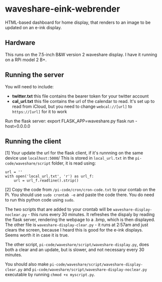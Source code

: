 # waveshare-eink-webrender
HTML-based dashboard for home display, that renders to an image to be updated on an e-ink display. 

## Hardware
This runs on the 7.5-inch B&W version 2 waveshare display. I have it running on a RPi model 2 B+.

## Running the server
You will need to include:
- **twitter.txt** this file contains the bearer token for your twitter account
- **cal_url.txt** this file contains the url of the calendar to read. It's set up to read from iCloud, but you need to change `webcal://[url]` to `https://[url]` for it to work

Run the flask server:
export FLASK_APP=waveshare.py
flask run -host=0.0.0.0


## Running the client
[1] Your update the url for the flask client, if it's runnning on the same device use `localhost:5000`/
This is stored in `local_url.txt` in the `pi-code/waveshare/script` folder, it is read using:

```
url = ''
with open('local_url.txt', 'r') as url_f:
    url = url_f.readline().strip()
```


[2] Copy the code from `/pi-code/cron/cron-code.txt` to your contab on the Pi. You should use `sudo crontab -e` and paste the code there. You do need to run this python code using `sudo`.

The two scripts that are added to your crontab will be `waveshare-display-noclear.py` - this runs every 30 minutes. It refreshes the dispaly by reading the flask server, rendering the webpage to a .bmp, which is then displayed. The other file is `waveshare-display-clear.py` - it runs at 2:57am and just clears the screen, because I heard this is good for the e-ink displays. Seems worth it in case it is true. 

The other script, `pi-code/waveshare/script/waveshare-display.py`, does both a clear and an update, but is slower, and not necessary every 30 minutes. 

You should also make `pi-code/waveshare/script/waveshare-display-clear.py` and `pi-code/waveshare/script/waveshare-display-noclear.py` executable by running `chmod +x myscript.py`.
